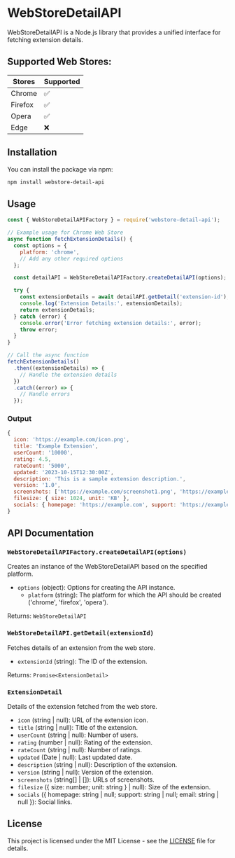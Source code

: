# WebStoreDetailAPI

WebStoreDetailAPI is a Node.js library that provides a unified interface for fetching extension details.

## Supported Web Stores:

| Stores  | Supported |
|----------|-----------|
| Chrome   | ✅         |
| Firefox  | ✅         |
| Opera    | ✅         |
| Edge     | ❌         |


## Installation

You can install the package via npm:

```bash
npm install webstore-detail-api
```

## Usage

```javascript
const { WebStoreDetailAPIFactory } = require('webstore-detail-api');

// Example usage for Chrome Web Store
async function fetchExtensionDetails() {
  const options = {
    platform: 'chrome',
    // Add any other required options
  };

  const detailAPI = WebStoreDetailAPIFactory.createDetailAPI(options);

  try {
    const extensionDetails = await detailAPI.getDetail('extension-id');
    console.log('Extension Details:', extensionDetails);
    return extensionDetails;
  } catch (error) {
    console.error('Error fetching extension details:', error);
    throw error;
  }
}

// Call the async function
fetchExtensionDetails()
  .then((extensionDetails) => {
    // Handle the extension details
  })
  .catch((error) => {
    // Handle errors
  });

```


### Output

```javascript
{
  icon: 'https://example.com/icon.png',
  title: 'Example Extension',
  userCount: '10000',
  rating: 4.5,
  rateCount: '5000',
  updated: '2023-10-15T12:30:00Z',
  description: 'This is a sample extension description.',
  version: '1.0',
  screenshots: ['https://example.com/screenshot1.png', 'https://example.com/screenshot2.png'],
  filesize: { size: 1024, unit: 'KB' },
  socials: { homepage: 'https://example.com', support: 'https://example.com/support', email: null }
}
```


## API Documentation


### `WebStoreDetailAPIFactory.createDetailAPI(options)`

Creates an instance of the WebStoreDetailAPI based on the specified platform.

- `options` (object): Options for creating the API instance.
  - `platform` (string): The platform for which the API should be created ('chrome', 'firefox', 'opera').
  
Returns: `WebStoreDetailAPI`

### `WebStoreDetailAPI.getDetail(extensionId)`

Fetches details of an extension from the web store.

- `extensionId` (string): The ID of the extension.

Returns: `Promise<ExtensionDetail>`

### `ExtensionDetail`

Details of the extension fetched from the web store.

- `icon` (string | null): URL of the extension icon.
- `title` (string | null): Title of the extension.
- `userCount` (string | null): Number of users.
- `rating` (number | null): Rating of the extension.
- `rateCount` (string | null): Number of ratings.
- `updated` (Date | null): Last updated date.
- `description` (string | null): Description of the extension.
- `version` (string | null): Version of the extension.
- `screenshots` (string[] | []): URLs of screenshots.
- `filesize` ({ size: number; unit: string } | null): Size of the extension.
- `socials` ({ homepage: string | null; support: string | null; email: string | null }): Social links.

## License

This project is licensed under the MIT License - see the [LICENSE](LICENSE) file for details.

